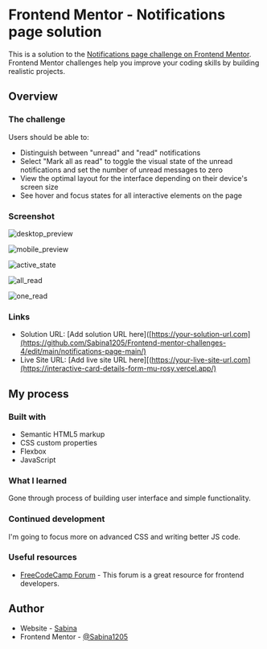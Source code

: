 # Frontend Mentor - Notifications page solution

This is a solution to the [Notifications page challenge on Frontend Mentor](https://www.frontendmentor.io/challenges/notifications-page-DqK5QAmKbC). Frontend Mentor challenges help you improve your coding skills by building realistic projects.

## Overview

### The challenge

Users should be able to:

- Distinguish between "unread" and "read" notifications
- Select "Mark all as read" to toggle the visual state of the unread notifications and set the number of unread messages to zero
- View the optimal layout for the interface depending on their device's screen size
- See hover and focus states for all interactive elements on the page

### Screenshot

![desktop_preview](https://github.com/Sabina1205/Frontend-mentor-challenges-4/assets/96692767/35a6288c-89e4-46d1-8a55-1b801177cbb9)

![mobile_preview](https://github.com/Sabina1205/Frontend-mentor-challenges-4/assets/96692767/e84024ed-1039-40d1-81ad-6e3503844a1d)

![active_state](https://github.com/Sabina1205/Frontend-mentor-challenges-4/assets/96692767/15c770b3-e5d2-4dbd-af07-1d462ec2f219)

![all_read](https://github.com/Sabina1205/Frontend-mentor-challenges-4/assets/96692767/2c976e36-b3c9-4c3d-896c-dde2caf59650)

![one_read](https://github.com/Sabina1205/Frontend-mentor-challenges-4/assets/96692767/6ba6258c-c5bb-44ad-a384-ecebce82f8e7)

### Links

- Solution URL: [Add solution URL here]([https://your-solution-url.com](https://github.com/Sabina1205/Frontend-mentor-challenges-4/edit/main/notifications-page-main/)
- Live Site URL: [Add live site URL here][(https://your-live-site-url.com](https://interactive-card-details-form-mu-rosy.vercel.app/)

## My process

### Built with

- Semantic HTML5 markup
- CSS custom properties
- Flexbox
- JavaScript

### What I learned

Gone through process of building user interface and simple functionality.

### Continued development

I'm going to focus more on advanced CSS and writing better JS code.

### Useful resources

- [FreeCodeCamp Forum](https://forum.freecodecamp.org/) - This forum is a great resource for frontend developers.

## Author

- Website - [Sabina](https://sabina1205.github.io/personal-website/)
- Frontend Mentor - [@Sabina1205](https://www.frontendmentor.io/home)
